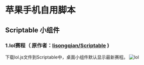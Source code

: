 # 苹果手机自用脚本
## Scriptable 小组件
### 1.lol赛程（ 原作者：[lisongqian/Scriptable](https://github.com/lisongqian/Scriptable) )
下载lol.js文件到Scriptable中，桌面小组件默认显示最新赛程。 
![lol](https://github.com/user-attachments/assets/b4b9d0bf-285c-4f2b-82b4-0b4c236ba856)
